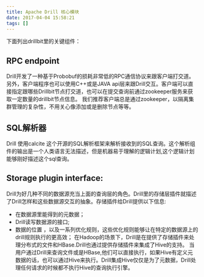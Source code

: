 ```yaml
---
title: Apache Drill 核心模块
date: 2017-04-04 15:58:21
tags: []
---
```


下面列出drillbit里的关键组件：
## RPC endpoint
Drill开发了一种基于Probobuf的损耗非常低的RPC通信协议来跟客户端打交道。另外，客户端程序也可以使用C++或是JAVA api层来跟Drill交互。客户端可以直接指定跟哪些Drillbit节点打交道，也可以在提交查询前通过zookeeper服务来获取一定数量的drillbit节点信息。 我们推荐客户端总是通过zookeeper，以隔离集群管理的复杂性，不用关心像添加或是删除节点等等。
## SQL解析器
Drill 使用calcite 这个开源的SQL解析框架来解析接收到的SQL查询。这个解析组件的输出是一个人类语言无法描述，但是机器易于理解的逻辑计划,这个逻辑计划能够刚好描述这个sql查询。
## Storage plugin interface:
Drill为好几种不同的数据源充当上面的查询层的角色。Drill里的存储层插件就描述了Drill怎样和这些数据源交互的抽象。存储插件给Drill提供以下信息:
- 在数据源里能得到的元数据；
- Drill读写数据源的接口;
- 数据的位置 ，以及一系列优化规则，这些优化规则能够让在特定的数据源上的drill规则执行的更高效；
在Hadoop的场景下，Drill是在提供了存储插件来处理分布式的文件和HBase.Drill也通过提供存储插件来集成了Hive的支持。 当用户通过Drill来查询文件或是HBase,他们可以直接执行，如果Hive有定义元数据的话，也可以通过Hive来执行。Drill集成Hive仅仅是为了元数据，Drill处理任何请求的时候都不执行Hive的查询执行引擎。
